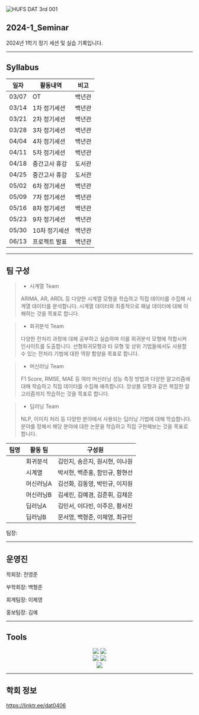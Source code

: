 
![HUFS DAT 3rd 001](https://github.com/HUFS-DAT/2024-1_Seminar/assets/132198955/2c5bc897-82a7-4e90-a2a7-6193ea12bcd5)


## 2024-1_Seminar
2024년 1학기 정기 세션 및 실습 기록입니다.

***
## Syllabus

|**일자**|**활동내역**|**비고**|
|---|---|---|
|03/07|OT|백년관|
|03/14|1차 정기세션|백년관|
|03/21|2차 정기세션|백년관|
|03/28|3차 정기세션|백년관|
|04/04|4차 정기세션|백년관|
|04/11|5차 정기세션|백년관|
|04/18|중간고사 휴강|도서관|
|04/25|중간고사 휴강|도서관|
|05/02|6차 정기세션|백년관|
|05/09|7차 정기세션|백년관|
|05/16|8차 정기세션|백년관|
|05/23|9차 정기세션|백년관|
|05/30|10차 정기세션|백년관|
|06/13|프로젝트 발표|백년관|

***
## 팀 구성
> * 시계열 Team
>
> ARIMA, AR, ARDL 등 다양한 시계열 모형을 학습하고 직접 데이터를 수집해 시계열 데이터를 분석합니다. 시계열 데이터와 최종적으로 패널 데이터에 대해 이해하는 것을 목표로 합니다.

> * 회귀분석 Team
>
> 다양한 전처리 과정에 대해 공부하고 실습하며 이를 회귀분석 모형에 적합시켜 인사이트를 도출합니다. 선형회귀모형과 타 모형 및 상위 기법들에서도 사용할 수 있는 전처리 기법에 대한 역량 함양을 목표로 합니다.

> * 머신러닝 Team
>
> F1 Score, RMSE, MAE 등 여러 머신러닝 성능 측정 방법과 다양한 알고리즘에 대해 학습하고 직접 데이터를 수집해 예측합니다. 앙상블 모형과 같은 복잡한 알고리즘까지 학습하는 것을 목표로 합니다.

> * 딥러닝 Team
>
> NLP, 이미지 처리 등 다양한 분야에서 사용되는 딥러닝 기법에 대해 학습합니다. 분야를 정해서 해당 분야에 대한 논문을 학습하고 직접 구현해보는 것을 목표로 합니다.

|팀명|활동 팀|구성원|
|---|---|-----------|
||회귀분석|김민지, 송은지, 원시현, 이나원|
||시계열|박서현, 백준홍, 함인규, 황현선|
||머신러닝A|김선화, 김동영, 박민규, 이지원|
||머신러닝B|김세린, 김예경, 김준휘, 김채은|
||딥러닝A|김민서, 이다빈, 이주은, 황서진|
||딥러닝B|문서영, 백형준, 이체영, 최규민|


팀장: 
***
## 운영진
학회장: 전영준

부학회장: 백형준

회계팀장: 이체영

홍보팀장: 김예
***

## Tools
<div align="center">
	<img src="https://img.shields.io/badge/Python-3776AB?style=flat&logo=Python&logoColor=yellow" />
	<img src="https://img.shields.io/badge/R-276DC3?style=flat&logo=R&logoColor=white" />
</div>

<div align="center">
	<img src="https://img.shields.io/badge/Notion-000000?style=flat&logo=Notion&logoColor=white" />
	<img src="https://img.shields.io/badge/Slack-4A154B?style=flat&logo=Slack&logoColor=orange" />
</div>

<div align="center">
	<img src="https://img.shields.io/badge/Github-181717?style=flat&logo=Github&logoColor=white" />
</div>

***
## 학회 정보
https://linktr.ee/dat0406

